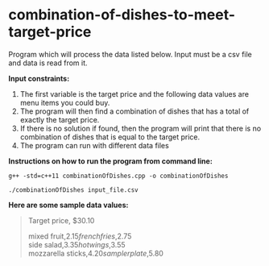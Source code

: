# combination-of-dishes-to-meet-target-price

Program which will process the data listed below. 
Input must be a csv file and data is read from it. 

**Input constraints:**
  1. The first variable is the target price and the following data values are menu items you could buy. 
  2. The program will then find a combination of dishes that has a total of exactly the target price. 
  3. If there is no solution if found, then the program will print that there is no combination of dishes that is equal to the target price. 
  4. The program can run with different data files

**Instructions on how to run the program from command line:**    
    
    g++ -std=c++11 combinationOfDishes.cpp -o combinationOfDishes 
    
    ./combinationOfDishes input_file.csv    
     
    
**Here are some sample data values:**    

>Target price, $30.10    
>
>mixed fruit,$2.15          
>french fries,$2.75         
>side salad,$3.35        
>hot wings,$3.55       
>mozzarella sticks,$4.20          
>sampler plate,$5.80       
